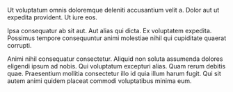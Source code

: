 Ut voluptatum omnis doloremque deleniti accusantium velit a. Dolor aut ut expedita provident. Ut iure eos.
 Ipsa consequatur ab sit aut. Aut alias qui dicta. Ex voluptatem expedita. Possimus tempore consequuntur animi molestiae nihil qui cupiditate quaerat corrupti.
 Animi nihil consequatur consectetur. Aliquid non soluta assumenda dolores eligendi ipsum ad nobis. Qui voluptatum excepturi alias. Quam rerum debitis quae. Praesentium mollitia consectetur illo id quia illum harum fugit. Qui sit autem animi quidem placeat commodi voluptatibus minima eum.